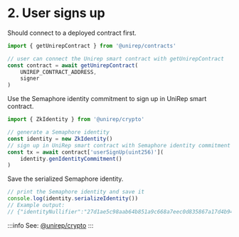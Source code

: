 # 2. User signs up

Should connect to a deployed contract first.

```typescript
import { getUnirepContract } from '@unirep/contracts'

// user can connect the Unirep smart contract with getUnirepContract
const contract = await getUnirepContract(
    UNIREP_CONTRACT_ADDRESS,
    signer
)
```

Use the Semaphore identity commitment to sign up in UniRep smart contract.

```typescript
import { ZkIdentity } from '@unirep/crypto'

// generate a Semaphore identity
const identity = new ZkIdentity()
// sign up in UniRep smart contract with Semaphore identity commitment
const tx = await contract['userSignUp(uint256)'](
    identity.genIdentityCommitment()
)
```

Save the serialized Semaphore identity.

```typescript
// print the Semaphore identity and save it
console.log(identity.serializeIdentity())
// Example output:
// {"identityNullifier":"27d1ae5c98aab64b851a9c668a7eec0d835867a17d4b9454a8bf9824836271d6","identityTrapdoor":"2596ecc2a1e1f6a8f279e097464e6edc3b18b946d934398dfe52a34c4e414e67","secret":["27d1ae5c98aab64b851a9c668a7eec0d835867a17d4b9454a8bf9824836271d6","2596ecc2a1e1f6a8f279e097464e6edc3b18b946d934398dfe52a34c4e414e67"]}
```

:::info
See: [@unirep/crypto](../../package/crypto.md)
:::
